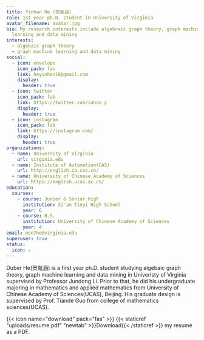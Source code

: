 ```yaml
---
title: Yinhan He (贺胤涵)
role: 1st year ph.D. student in University of Virginia
avatar_filename: avatar.jpg
bio: My research interests include algebraic graph theory, graph machine
  learning and data mining
interests:
  - algebaic graph theory
  - graph machine learning and data mining
social:
  - icon: envelope
    icon_pack: fas
    link: heyinhan18@gmail.com
    display:
      header: true
  - icon: twitter
    icon_pack: fab
    link: https://twitter.com/inhan_y
    display:
      header: true
  - icon: instagram
    icon_pack: fab
    link: https://instagram.com/
    display:
      header: true
organizations:
  - name: University of Virginia
    url: virginia.edu
  - name: Institute of Automation(CAS)
    url: http://english.ia.cas.cn/
  - name: University of Chinese Academy of Sciences
    url: https://english.ucas.ac.cn/
education:
  courses:
    - course: Junior & Senior High
      institution: Xi'an Tieyi High School
      year: 6
    - course: B.S.
      institution: University of Chinese Academy of Sciences
      year: 4
email: nee7ne@virginia.edu
superuser: true
status:
  icon: ☕️
---
```

Duber He(贺胤涵) is a first year ph.D. student studying algebaic graph theory, graph machine learning and data mining in Univeristy of Virginia supervised by Professor Jundong Li. Prior to that, he did his undergraduate majoring in mathematics and applied mathematics from University of Chinese Academy of Sciences(UCAS), Beijing. His graduate design is supervised by Prof. Tiande Guo from college of mathematics sciences(UCAS).

{{< icon name="download" pack="fas" >}} {{< staticref "uploads/resume.pdf" "newtab" >}}Download{{< /staticref >}} my resumé as a PDF.
